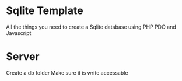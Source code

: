 # Sqlite Template

All the things you need to create a Sqlite database using PHP PDO and Javascript

# Server

Create a db folder
Make sure it is write accessable





